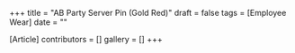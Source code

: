 +++
title = "AB Party Server Pin (Gold Red)"
draft = false
tags = [Employee Wear]
date = ""

[Article]
contributors = []
gallery = []
+++
